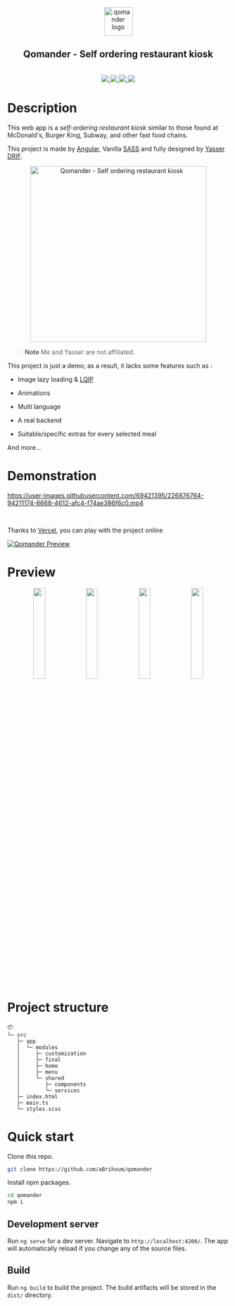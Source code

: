 <div align="center">
<img width="65" src="https://svgshare.com/i/rLe.svg" alt="qomander logo">

## Qomander - Self ordering restaurant kiosk

<br />
<a href="https://angular.io/" target="_blank" rel="noopener noreferrer">
<img src="https://img.shields.io/badge/Angular-DD0031?style=for-the-badge&logo=angular">
</a>
<a href="https://sass-lang.com/" target="_blank" rel="noopener noreferrer">
<img src="https://img.shields.io/badge/Sass-CC6699?style=for-the-badge&logo=sass&logoColor=white">
</a>
<a href="https://qomander.vercel.app/" target="_blank" rel="noopener noreferrer">
<img src="https://img.shields.io/badge/Vercel-preview%20online-green?style=for-the-badge&logo=vercel">
</a>
<a href="https://github1s.com/aBrihoum/qomander/blob/HEAD/src/app/app.module.ts" target="_blank" rel="noopener noreferrer">
<img src="https://img.shields.io/badge/github1s-View%20project-blue?style=for-the-badge&logo=github">
</a>

</div>

# Description

This web app is a _self-ordering restaurant kiosk_ similar to those found at McDonald's, Burger King, Subway, and other fast food chains.

This project is made by [Angular](https://angular.io), Vanilla [SASS](https://sass-lang.com/) and fully designed by [Yasser DRIF](https://yasser.design/qomander-self-ordering-restaurant-kiosk).

<div align="center">
<a href="https://www.behance.net/gallery/114544865/Qomander-Self-ordering-restaurant-kiosk" target="_blank" rel="noopener noreferrer">
<img width="400" src="https://i.ibb.co/vcgt2Qx/yasser.webp" alt="Qomander - Self ordering restaurant kiosk">
</a>
</div>

> **Note**
> Me and Yasser are not affiliated.

This project is just a demo; as a result, it lacks some features such as :

- Image lazy loading & [LQIP](https://cloudinary.com/blog/low_quality_image_placeholders_lqip_explained)

- Animations

- Multi language

- A real backend

- Suitable/specific extras for every selected meal

And more...

# Demonstration

https://user-images.githubusercontent.com/69421395/226876764-94211174-6668-4612-afc4-f74ae386f6c0.mp4

<br/>

Thanks to [Vercel](https://vercel.com/), you can play with the project online

[![Qomander Preview](https://img.shields.io/badge/Vercel-preview%20online-green?style=for-the-badge&logo=vercel)](https://qomander.vercel.app/)

# Preview

<div align="center">
<img src="https://i.ibb.co/34Gv353/Qomander-preview-1.webp" width="23%"></img> <img src="https://i.ibb.co/XLpqFJ7/Qomander-preview-2.webp" width="23%"></img> <img src="https://i.ibb.co/TPZmRJP/Qomander-preview-3.webp" width="23%"></img> <img src="https://i.ibb.co/hgyD1Tf/Qomander-preview-4.webp" width="23%"></img>
</div>

# Project structure

```
📦
└─ src
   ├─ app
   │  └─ modules
   │     ├─ customization
   │     ├─ final
   │     ├─ home
   │     ├─ menu
   │     └─ shared
   │        ├─ components
   │        └─ services
   ├─ index.html
   ├─ main.ts
   └─ styles.scss
```

# Quick start

Clone this repo.

```bash
git clone https://github.com/aBrihoum/qomander
```

Install npm packages.

```bash
cd qomander
npm i
```

## Development server

Run `ng serve` for a dev server. Navigate to `http://localhost:4200/`. The app will automatically reload if you change any of the source files.

## Build

Run `ng build` to build the project. The build artifacts will be stored in the `dist/` directory.
